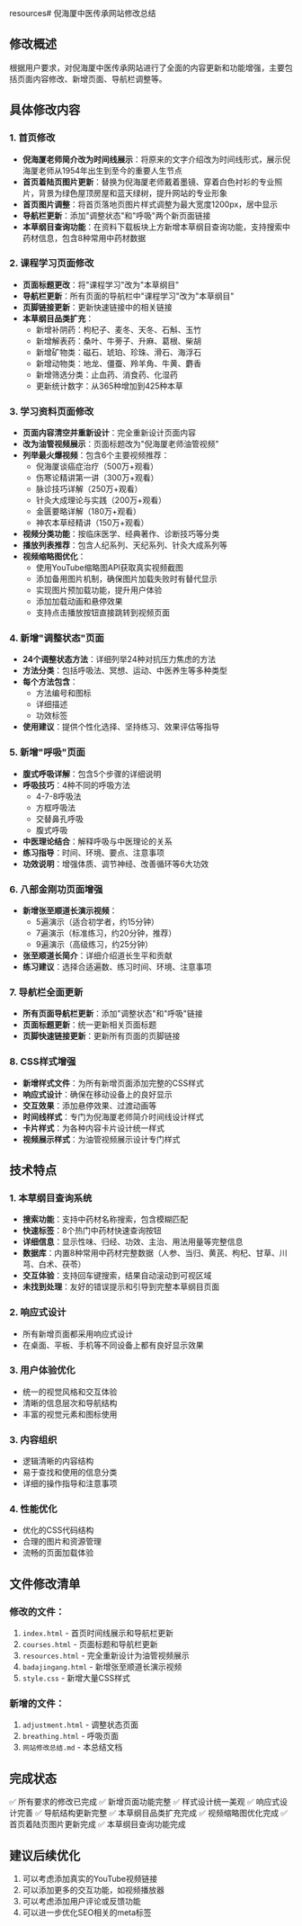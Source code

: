 resources# 倪海厦中医传承网站修改总结

## 修改概述
根据用户要求，对倪海厦中医传承网站进行了全面的内容更新和功能增强，主要包括页面内容修改、新增页面、导航栏调整等。

## 具体修改内容

### 1. 首页修改
- **倪海厦老师简介改为时间线展示**：将原来的文字介绍改为时间线形式，展示倪海厦老师从1954年出生到至今的重要人生节点
- **首页着陆页图片更新**：替换为倪海厦老师戴着墨镜、穿着白色衬衫的专业照片，背景为绿色屋顶房屋和蓝天绿树，提升网站的专业形象
- **首页图片调整**：将首页落地页图片样式调整为最大宽度1200px，居中显示
- **导航栏更新**：添加"调整状态"和"呼吸"两个新页面链接
- **本草纲目查询功能**：在资料下载板块上方新增本草纲目查询功能，支持搜索中药材信息，包含8种常用中药材数据

### 2. 课程学习页面修改
- **页面标题更改**：将"课程学习"改为"本草纲目"
- **导航栏更新**：所有页面的导航栏中"课程学习"改为"本草纲目"
- **页脚链接更新**：更新快速链接中的相关链接
- **本草纲目品类扩充**：
  - 新增补阴药：枸杞子、麦冬、天冬、石斛、玉竹
  - 新增解表药：桑叶、牛蒡子、升麻、葛根、柴胡
  - 新增矿物类：磁石、琥珀、珍珠、滑石、海浮石
  - 新增动物类：地龙、僵蚕、羚羊角、牛黄、麝香
  - 新增筛选分类：止血药、消食药、化湿药
  - 更新统计数字：从365种增加到425种本草

### 3. 学习资料页面修改
- **页面内容清空并重新设计**：完全重新设计页面内容
- **改为油管视频展示**：页面标题改为"倪海厦老师油管视频"
- **列举最火爆视频**：包含6个主要视频推荐：
  - 倪海厦谈癌症治疗（500万+观看）
  - 伤寒论精讲第一讲（300万+观看）
  - 脉诊技巧详解（250万+观看）
  - 针灸大成理论与实践（200万+观看）
  - 金匮要略详解（180万+观看）
  - 神农本草经精讲（150万+观看）
- **视频分类功能**：按临床医学、经典著作、诊断技巧等分类
- **播放列表推荐**：包含人纪系列、天纪系列、针灸大成系列等
- **视频缩略图优化**：
  - 使用YouTube缩略图API获取真实视频截图
  - 添加备用图片机制，确保图片加载失败时有替代显示
  - 实现图片预加载功能，提升用户体验
  - 添加加载动画和悬停效果
  - 支持点击播放按钮直接跳转到视频页面

### 4. 新增"调整状态"页面
- **24个调整状态方法**：详细列举24种对抗压力焦虑的方法
- **方法分类**：包括呼吸法、冥想、运动、中医养生等多种类型
- **每个方法包含**：
  - 方法编号和图标
  - 详细描述
  - 功效标签
- **使用建议**：提供个性化选择、坚持练习、效果评估等指导

### 5. 新增"呼吸"页面
- **腹式呼吸详解**：包含5个步骤的详细说明
- **呼吸技巧**：4种不同的呼吸方法
  - 4-7-8呼吸法
  - 方框呼吸法
  - 交替鼻孔呼吸
  - 腹式呼吸
- **中医理论结合**：解释呼吸与中医理论的关系
- **练习指导**：时间、环境、要点、注意事项
- **功效说明**：增强体质、调节神经、改善循环等6大功效

### 6. 八部金刚功页面增强
- **新增张至顺道长演示视频**：
  - 5遍演示（适合初学者，约15分钟）
  - 7遍演示（标准练习，约20分钟，推荐）
  - 9遍演示（高级练习，约25分钟）
- **张至顺道长简介**：详细介绍道长生平和贡献
- **练习建议**：选择合适遍数、练习时间、环境、注意事项

### 7. 导航栏全面更新
- **所有页面导航栏更新**：添加"调整状态"和"呼吸"链接
- **页面标题更新**：统一更新相关页面标题
- **页脚快速链接更新**：更新所有页面的页脚链接

### 8. CSS样式增强
- **新增样式文件**：为所有新增页面添加完整的CSS样式
- **响应式设计**：确保在移动设备上的良好显示
- **交互效果**：添加悬停效果、过渡动画等
- **时间线样式**：专门为倪海厦老师简介时间线设计样式
- **卡片样式**：为各种内容卡片设计统一样式
- **视频展示样式**：为油管视频展示设计专门样式

## 技术特点

### 1. 本草纲目查询系统
- **搜索功能**：支持中药材名称搜索，包含模糊匹配
- **快速标签**：8个热门中药材快速查询按钮
- **详细信息**：显示性味、归经、功效、主治、用法用量等完整信息
- **数据库**：内置8种常用中药材完整数据（人参、当归、黄芪、枸杞、甘草、川芎、白术、茯苓）
- **交互体验**：支持回车键搜索，结果自动滚动到可视区域
- **未找到处理**：友好的错误提示和引导到完整本草纲目页面

### 2. 响应式设计
- 所有新增页面都采用响应式设计
- 在桌面、平板、手机等不同设备上都有良好显示效果

### 3. 用户体验优化
- 统一的视觉风格和交互体验
- 清晰的信息层次和导航结构
- 丰富的视觉元素和图标使用

### 3. 内容组织
- 逻辑清晰的内容结构
- 易于查找和使用的信息分类
- 详细的操作指导和注意事项

### 4. 性能优化
- 优化的CSS代码结构
- 合理的图片和资源管理
- 流畅的页面加载体验

## 文件修改清单

### 修改的文件：
1. `index.html` - 首页时间线展示和导航栏更新
2. `courses.html` - 页面标题和导航栏更新
3. `resources.html` - 完全重新设计为油管视频展示
4. `badajingang.html` - 新增张至顺道长演示视频
5. `style.css` - 新增大量CSS样式

### 新增的文件：
1. `adjustment.html` - 调整状态页面
2. `breathing.html` - 呼吸页面
3. `网站修改总结.md` - 本总结文档

## 完成状态
✅ 所有要求的修改已完成
✅ 新增页面功能完整
✅ 样式设计统一美观
✅ 响应式设计完善
✅ 导航结构更新完整
✅ 本草纲目品类扩充完成
✅ 视频缩略图优化完成
✅ 首页着陆页图片更新完成
✅ 本草纲目查询功能完成

## 建议后续优化
1. 可以考虑添加真实的YouTube视频链接
2. 可以添加更多的交互功能，如视频播放器
3. 可以考虑添加用户评论或反馈功能
4. 可以进一步优化SEO相关的meta标签
